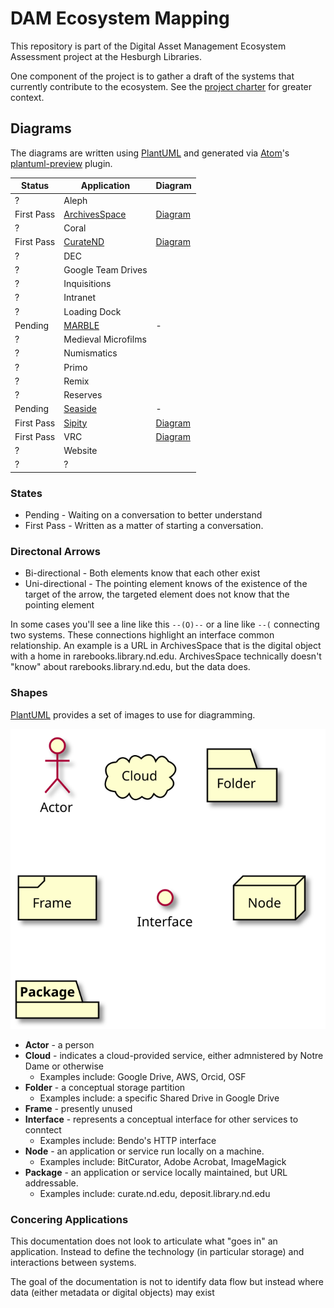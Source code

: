 # DAM Ecosystem Mapping

This repository is part of the Digital Asset Management Ecosystem Assessment project at the Hesburgh Libraries.

One component of the project is to gather a draft of the systems that currently contribute to the ecosystem. See the [project charter](https://docs.google.com/document/d/1Pw-cuIuwyovFWQ23uH896Hr0iefDRb7YE78aUl4h_wU/edit?usp=drive_web&ouid=103549390016362126215) for greater context.

## Diagrams

The diagrams are written using [PlantUML](http://plantuml.com) and generated via [Atom](https://atom.io)'s [plantuml-preview](https://github.com/peele/plantuml-preview) plugin.

Status | Application | Diagram
-|-|-
? | Aleph   |
First Pass | [ArchivesSpace](http://archivesspace.library.nd.edu) | [Diagram](./plantuml/archivesspace.svg)
? | Coral   |
First Pass | [CurateND](https://curate.nd.edu) | [Diagram](./plantuml/curate_nd.svg)
? | DEC   |
? | Google Team Drives   |
? | Inquisitions   |
? | Intranet   |
? | Loading Dock   |
Pending | [MARBLE](https://marble.library.nd.edu) | -
? | Medieval Microfilms |
? | Numismatics   |
? | Primo   |
? | Remix   |
? | Reserves |
Pending | [Seaside](https://seaside.library.nd.edu) | -
First Pass | [Sipity](https://deposit.library.nd.edu) | [Diagram](./plantuml/sipity.svg)
First Pass | VRC   | [Diagram](./plantuml/vrc.svg)
? | Website   |
? | ?   |   |

### States

* Pending - Waiting on a conversation to better understand
* First Pass - Written as a matter of starting a conversation.

### Directonal Arrows

* Bi-directional - Both elements know that each other exist
* Uni-directional - The pointing element knows of the existence of the target of the arrow, the targeted element does not know that the pointing element

In some cases you'll see a line like this `--(O)--` or a line like `--(` connecting two systems. These connections highlight an interface common relationship. An example is a URL in ArchivesSpace that is the digital object with a home in rarebooks.library.nd.edu. ArchivesSpace technically doesn't "know" about rarebooks.library.nd.edu, but the data does.

### Shapes

[PlantUML](http://plantuml.com) provides a set of images to use for diagramming.

![Image legend (see below for descriptions and usage)](./images/icons.svg)

* **Actor** - a person
* **Cloud** - indicates a cloud-provided service, either admnistered by Notre Dame or otherwise
  - Examples include: Google Drive, AWS, Orcid, OSF
* **Folder** - a conceptual storage partition
  - Examples include: a specific Shared Drive in Google Drive
* **Frame** - presently unused
* **Interface** - represents a conceptual interface for other services to conntect
  - Examples include: Bendo's HTTP interface
* **Node** - an application or service run locally on a machine.
  - Examples include: BitCurator, Adobe Acrobat, ImageMagick
* **Package** - an application or service locally maintained, but URL addressable.
  - Examples include: curate.nd.edu, deposit.library.nd.edu

### Concering Applications

This documentation does not look to articulate what "goes in" an application. Instead to define the technology (in particular storage) and interactions between systems.

The goal of the documentation is not to identify data flow but instead where data (either metadata or digital objects) may exist
